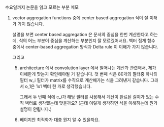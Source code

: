 수요일까지 논문을 읽고 모르는 부분 메모



1. vector aggregation functions 중에 center based aggregation 식이 잘 이해가 가지 않습니다.

   설명을 보면 center based aggregation 은 문서의 중심을 한번 계산한다고 하는데, 식의 어느 부분이 중심을 계산하는 부분인지 잘 모르겠어서요. 벡터 집계 함수 중에서 center-based aggregation 방식과 Delta rule 이 이해가 가지 않습니다.

   

   그리고 

   

   5. architecture 에서 convolution layer 에서 일어나는 계산과 관련해서, 제가 이해한게 맞는지 확인해야될 거 같습니다. 첫 번째 식은 80개의 필터중 하나의 필터 w_i 필터가 matrix를 수직으로 계산해가는 식을 그려낸거 같습니다. 그래서 o_1은 1x1 벡터 한 개로 생각했습니다.

      그래서 두 번째 식에 c_i가 해당 필터를 사용해서 계산이 완료된 길이가 있는 수직 벡터로 생각했는데 맞을까요? (근데 이렇게 생각하면 식을 이해하는데 뭔가 설명이 안됩니다.)

   2. 베이지안 최적화가 대충 뭔지 알 수 있을까요.

      

   

   

   

   

   